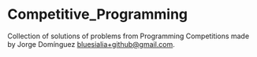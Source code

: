 # Competitive_Programming
Collection of solutions of problems from Programming Competitions made by Jorge Domínguez bluesialia+github@gmail.com.
